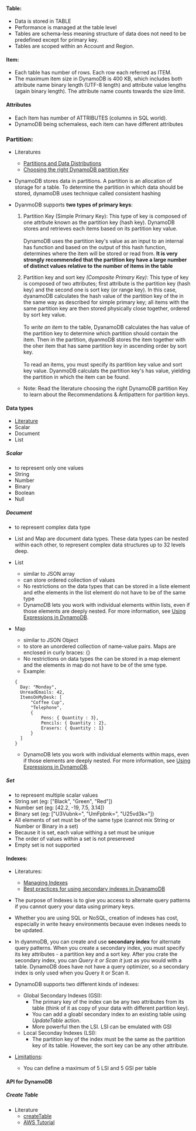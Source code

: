 #### Table:

- Data is stored in TABLE
- Performance is managed at the table level
- Tables are schema-less meaning structure of data does not need to be predefined except for primary key.
- Tables are scoped within an Account and Region.

#### Item:

- Each table has number of rows. Each row each referred as ITEM.
- The maximum item size in DynamoDB is 400 KB, which includes both attribute name binary length (UTF-8 length) and attribute value lengths (again binary length). The attribute name counts towards the size limit.

#### Attributes

- Each Item has number of ATTRIBUTES (columns in SQL world).
- DynamoDB being schemaless, each item can have different attributes

### Partition:

- Literatures

  - [Partitions and Data Distributions](https://docs.aws.amazon.com/amazondynamodb/latest/developerguide/HowItWorks.Partitions.html)
  - [Choosing the right DynamoDB partition Key](https://aws.amazon.com/blogs/database/choosing-the-right-DynamoDB-partition-key/)

- DynamoDB stores data in partitions. A partition is an allocation of storage for a table. To determine the partition in which data should be stored, dynamoDB uses technique called consistent hashing

- DyanmoDB supports **two types of primary keys**:

  1. Partition Key (Simple Primary Key): This type of key is composed of one attrbute known as the partition key (hash key). DynamoDB stores and retrieves each items based on its partition key value. <br/> <br/> DynamoDB uses the partition key's value as an input to an internal has function and based on the output of this hash function, determines where the item will be stored or read from. **It is very strongly recommended that the partition key have a large number of distinct values relative to the number of items in the table**

  2. Partition key and sort key _(Composite Primary Key)_: This type of key is composed of two attributes; first attribute is the partition key (hash key) and the second one is sort key (or range key). In this case, dyanamoDB calculates the hash value of the partition key of the in the same way as described for simple primary key; all items with the same partition key are then stored physically close together, ordered by sort key value.<br/> <br/> To _write an item_ to the table, DyanamoDB calculates the has value of the partition key to determine which partition should contain the item. Then in the partition, dyanmoDB stores the item together with the oher item that has same partition key in ascending order by sort key. <br/><br/> To read an items, you must specify its partition key value and sort key value. DyanmoDB calculats the partition key's has value, yielding the partition in which the item can be found.

  - Note: Read the literature choosing the right DynamoDB partition Key to learn about the Recommendations & Antipattern for partition keys.

#### Data types

- [Literature](https://docs.aws.amazon.com/amazondynamodb/latest/developerguide/HowItWorks.NamingRulesDataTypes.html#HowItWorks.DataTypes)
- Scalar
- Document
- List

##### **Scalar**

- to represent only one values
- String
- Number
- Binary
- Boolean
- Null

##### **Document**

- to represent complex data type
- List and Map are document data types. These data types can be nested within each other, to represent complex data structures up to 32 levels deep.

- List

  - similar to JSON array
  - can store ordered collection of values
  - No restrictions on the data types that can be stored in a liste element and ethe elements in the list element do not have to be of the same type
  - DynamoDB lets you work with individual elements within lists, even if those elements are deeply nested. For more information, see [Using Expressions in DynamoDB](https://docs.aws.amazon.com/amazondynamodb/latest/developerguide/Expressions.html).

- Map
  - similar to JSON Object
  - to store an unordered collection of name-value pairs. Maps are enclosed in curly braces: {}
  - No restrictions on data types the can be stored in a map element and the elements in map do not have to be of the sme type.
  - Example:
  ```
  {
    Day: "Monday",
    UnreadEmails: 42,
    ItemsOnMyDesk: [
        "Coffee Cup",
        "Telephone",
        {
            Pens: { Quantity : 3},
            Pencils: { Quantity : 2},
            Erasers: { Quantity : 1}
        }
    ]
  }
  ```
  - DynamoDB lets you work with individual elements within maps, even if those elements are deeply nested. For more information, see [Using Expressions in DynamoDB](https://docs.aws.amazon.com/amazondynamodb/latest/developerguide/Expressions.html).

##### **Set**

- to represent multiple scalar values
- String set (eg: ["Black", "Green", "Red"])
- Number set (eg: [42.2, -19, 7.5, 3.14])
- Binary set (eg: ["U3Vubnk=", "UmFpbnk=", "U25vd3k="])
- All elements of set must be of the same type (cannot mix String or Number or Binary in a set)
- Because it is set, each value withing a set must be unique
- The order of values within a set is not presereved
- Empty set is not supported

#### Indexes:

- Literatures:

  - [Managing Indexes](https://docs.aws.amazon.com/amazondynamodb/latest/developerguide/SQLtoNoSQL.Indexes.html)
  - [Best practices for using secondary indexes in DyanamoDB](https://docs.aws.amazon.com/amazondynamodb/latest/developerguide/bp-indexes.html)

- The purpose of Indexes is to give you access to alternate query patterns if you cannot query your data using primary keys.
- Whether you are using SQL or NoSQL, creation of indexes has cost, especially in write heavy environments because even indexes needs to be updated.
- In dyanmoDB, you can create and use **secondary index** for alternate query patterns. When you create a secondary index, you must specify its key attributes - a partition key and a sort key. After you crate the secondary index, you can _Query it or Scan it_ just as you would with a table. DynamoDB does have not have a query optimizer, so a secondary index is only used when you Query it or Scan it.
- DynamoDB supports two different kinds of indexes:

  - Global Secondary Indexes (GSI):
    - The primary key of the index can be any two attributes from its table (think of it as copy of your data with different partition key).
    - You can add a gloabl secondary index to an existing table using _UpdateTable_ action.
    - More powerful then the LSI. LSI can be emulated with GSI
  - Local Seconday Indexes (LSI):
    - The partition key of the index must be the same as the partition key of its table. However, the sort key can be any other attribute.

- [Limitations](https://docs.aws.amazon.com/amazondynamodb/latest/developerguide/Limits.html#limits-secondary-indexes):
  - You can define a maximum of 5 LSI and 5 GSI per table

#### API for DynamoDB

##### Create Table

- Literature
  - [createTable](https://docs.aws.amazon.com/amazondynamodb/latest/developerguide/SQLtoNoSQL.CreateTable.html)
  - [AWS Tutorial](https://docs.aws.amazon.com/amazondynamodb/latest/developerguide/SQLtoNoSQL.CreateTable.html)
